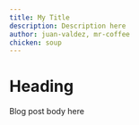 ```yaml
---
title: My Title
description: Description here
author: juan-valdez, mr-coffee
chicken: soup
---
```


# Heading

Blog post body here